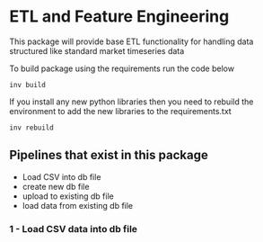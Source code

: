 # ETL and Feature Engineering

This package will provide base ETL functionality for 
handling data structured like standard market timeseries data

To build package using the requirements run the code below
```shell script
inv build
``` 

If you install any new python libraries then you need 
to rebuild the environment to add 
the new libraries to the requirements.txt
```shell script
inv rebuild
```

## Pipelines that exist in this package
* Load CSV into db file
* create new db file
* upload to existing db file
* load data from existing db file

### 1 - Load CSV data into db file



